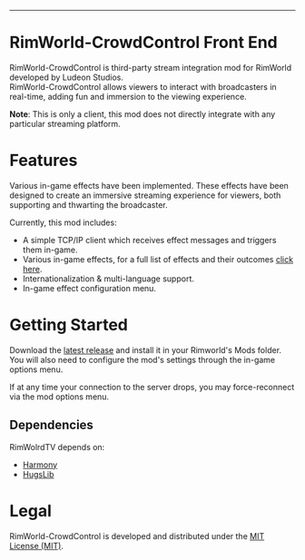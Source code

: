 ---

# RimWorld-CrowdControl Front End
RimWorld-CrowdControl is third-party stream integration mod for RimWorld developed by Ludeon Studios.  
RimWorld-CrowdControl allows viewers to interact with broadcasters in real-time, adding fun and immersion to the viewing experience.

**Note**: This is only a client, this mod does not directly integrate with any particular streaming platform.

# Features
Various in-game effects have been implemented. These effects have been designed to create an immersive streaming experience for viewers, both supporting and thwarting the broadcaster.

Currently, this mod includes:

- A simple TCP/IP client which receives effect messages and triggers them in-game.
- Various in-game effects, for a full list of effects and their outcomes [click here](https://github.com/RimWorld-CrowdControl/RimWorld-CrowdControl/main/Docs/Effect%20List.md).
- Internationalization & multi-language support.
- In-game effect configuration menu.

# Getting Started
Download the [latest release](https://github.com/RimWorld-CrowdControl/RimWorld-CrowdControl/releases/tag/0.0.1) and install it in your Rimworld's Mods folder. You will also need to configure the mod's settings through the in-game options menu.

If at any time your connection to the server drops, you may force-reconnect via the mod options menu. 

## Dependencies
RimWolrdTV depends on:
- [Harmony](https://github.com/pardeike/HarmonyRimWorld/)
- [HugsLib](https://github.com/UnlimitedHugs/RimworldHugsLib)

# Legal
RimWorld-CrowdControl is developed and distributed under the [MIT License (MIT)](https://github.com/RimWorld-CrowdControl/RimWorld-CrowdControl/blob/main/LICENSE).
